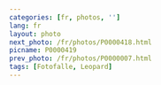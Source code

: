 ```yaml
---
categories: [fr, photos, '']
lang: fr
layout: photo
next_photo: /fr/photos/P0000418.html
picname: P0000419
prev_photo: /fr/photos/P0000007.html
tags: [Fotofalle, Leopard]
---
```

